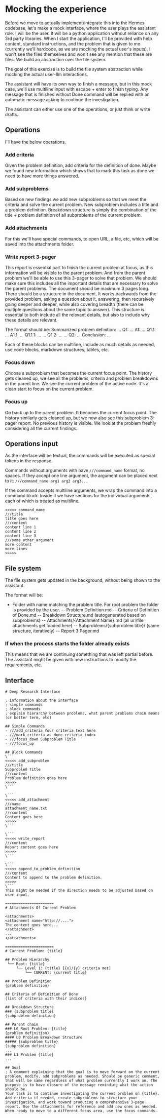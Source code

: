 # Mocking the experience
Before we move to actually implement/integrate this into the Hermes codebase, let's make a mock interface, where the user plays the assistant role.
I will be the user. It will be a python application without reliance on any 3rd party libraries.
When I start the application, I'll be provided with help content, standard instructions, and the problem that is given to me (currently we'll hardcode, as we are mocking the actual user's inputs).
I won't see the files themselves and won't see any mention that these are files.
We build an abstraction over the file system.

The goal of this exercise is to build the file system abstraction while mocking the actual user-llm interactions.

The assistant will have its own way to finish a message, but in this mock case, we'll use multiline input with escape + enter to finish typing.
Any message that is finished without Done command will be replied with an automatic message asking to continue the investigation.

The assistant can either use one of the operations, or just think or write drafts.

## Operations
I'll have the below operations.

### Add criteria
Given the problem definition, add criteria for the definition of done.
Maybe we found new information which shows that to mark this task as done we need to have more things answered.

### Add subproblems
Based on new findings we add new subproblems so that we meet the criteria and solve the current problem.
New subproblem includes a title and a problem definition.
Breakdown structure is simply the combination of the title + problem definition of all subproblems of the current problem.

### Add attachments
For this we'll have special commands, to open URL, a file, etc, which will be saved into the attachments folder.

### Write report 3-pager
This report is essential part to finish the current problem at focus, as this information will be visible to the parent problem. And from the parent problem we'll be able to use this 3-pager to solve that problem. We should make sure this includes all the important details that are necessary to solve the parent problems. The document should be maximum 3 pages long.
There should be a structure in the document. It works backwards from the provided problem, asking a question about it, answering, then recursively going deeper and deeper, while also covering breadth (there can be multiple questions about the same topic to answer). This structure is essential to both include all the relevant details, but also to include why these details are relevant.

The format should be:
Summarized problem definition: ...
Q1: ...
A1: ...
Q1.1: ...
A1.1: ...
Q1.1.1: ...
...
Q1.2: ...
...
Q2: ...
Conclusion: ...

Each of these blocks can be multiline, include as much details as needed, use code blocks, markdown structures, tables, etc.

### Focus down
Choose a subproblem that becomes the current focus point.
The history gets cleaned up, we see all the problems, criteria and problem breakdowns in the parent line. We see the current problem of the active node.
It's a clean start to focus on the current problem.

### Focus up
Go back up to the parent problem. It becomes the current focus point.
The history similarly gets cleaned up, but we now also see this subproblem 3-pager report.
No previous history is visible. We look at the problem freshly considering all the current findings.

## Operations input
As the interface will be textual, the commands will be executed as special tokens in the response.

Commands without arguments with have `///command_name` format, no spaces.
If they accept one line argument, the argument can be placed next to it: `///command_name arg1 arg2 arg3...`

If the command accepts multiline arguments, we wrap the command into a command block. Inside it we have sections for the individual arguments, each of which is treated as multiline.
```
<<<<< command_name
///title
title goes here
///content
content line 1
content line 2
content line 3
///some_other_argument
more content
more lines
>>>>>
```

## File system
The file system gets updated in the background, without being shown to the assistant.

The format will be:

- Folder with name matching the problem title. For root problem the folder is provided by the user.
-- Problem Definition.md
-- Criteria of Definition of Done.md
-- Breakdown Structure.md (autogenerated based on subproblems)
-- Attachments/{Attachment Name}.md (all url/file attachments get loaded here)
-- Subproblems/{subproblem title}/ (same structure, iteratively)
-- Report 3 Pager.md

### If when the process starts the folder already exists
This means that we are continuing something that was left partial before.
The assistant might be given with new instructions to modify the requirements, etc.

## Interface
```
# Deep Research Interface

; information about the interface
; simple commands
; block commands
; explain hierarchy between problems, what parent problems chain means (or better term, etc)

## Simple Commands
- ///add_criteria Your criteria text here
- ///mark_criteria_as_done criteria_index
- ///focus_down Subproblem Title
- ///focus_up

## Block Commands
\```
<<<<< add_subproblem
///title
Subproblem Title
///content
Problem definition goes here
>>>>>
\```

\```
<<<<< add_attachment
///name
attachment_name.txt
///content
Content goes here
>>>>>
\```

\```
<<<<< write_report
///content
Report content goes here
>>>>>
\```

\```
<<<<< append_to_problem_definition
///content
Content to append to the problem definition.
>>>>>
\```
This might be needed if the direction needs to be adjusted based on user input.

======================
# Attachments Of Current Problem

<attachments>
<attachment name="http://....">
The content goes here...
</attachment>
...
</attachments>

======================
# Current Problem: {title}

## Problem Hierarchy
 └── Root: {title}
     └── Level 1: {title} [{x}/{y} criteria met]
         └── CURRENT: {current title}

## Problem Definition
{problem definition}

## Criteria of Definition of Done
{list of criteria with their indices}

## Breakdown Structure
### {subproblem title}
{subproblem definition}

## Parent chain
### L0 Root Problem: {title}
{problem definition}
#### L0 Problem Breakdown Structure
##### {subproblem title}
{subproblem definition}
...
### L1 Problem {title}
...

## Goal
; A comment explaining that the goal is to move forward on the current problem, modify, add subproblems as needed. Should be generic comment, that will be same regardless of what problem currently I work on. The purpose is to have closure of the message reminding what the action should be.
Your task is to continue investigating the current problem on {title}. Add criteria if needed, create subproblems to structure your investigation, and work toward producing a comprehensive 3-page report. Use the attachments for reference and add new ones as needed. When ready to move to a different focus area, use the focus commands.
```
